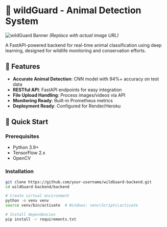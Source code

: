 # 🐾 wildGuard - Animal Detection System

![wildGuard Banner](https://example.com/path-to-your-banner-image.jpg) *(Replace with actual image URL)*

A FastAPI-powered backend for real-time animal classification using deep learning, designed for wildlife monitoring and conservation efforts.

## 🌟 Features

- **Accurate Animal Detection**: CNN model with 94%+ accuracy on test data
- **RESTful API**: FastAPI endpoints for easy integration
- **File Upload Handling**: Process images/videos via API
- **Monitoring Ready**: Built-in Prometheus metrics
- **Deployment Ready**: Configured for Render/Heroku

## 🚀 Quick Start

### Prerequisites
- Python 3.9+
- TensorFlow 2.x
- OpenCV

### Installation
```bash
git clone https://github.com/your-username/wildGuard-backend.git
cd wildGuard-backend/backend

# Create virtual environment
python -m venv venv
source venv/bin/activate  # Windows: venv\Scripts\activate

# Install dependencies
pip install -r requirements.txt
